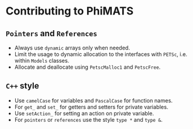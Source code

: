 # Contributing to PhiMATS

## `Pointers` and `References`

- Always use `dynamic` arrays only when needed.
- Limit the usage to dynamic allocation to the interfaces with `PETSc`, i.e. within `Models` classes.
- Allocate and deallocate using `PetscMalloc1` and `PetscFree`.

## `C++` style

- Use `camelCase` for variables and `PascalCase` for function names.
- For `get_` and `set_` for getters and setters for private variables.
- Use `setAction_` for setting an action on private variable.
- For `pointers` or `references` use the style `type *` and `type &`.
